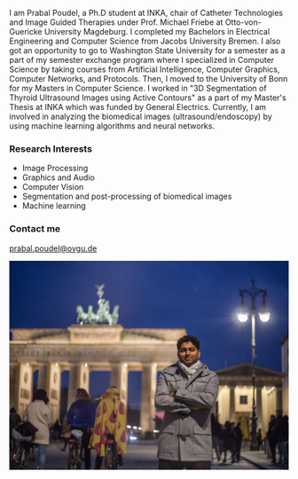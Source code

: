 I am Prabal Poudel, a Ph.D student at INKA, chair of Catheter Technologies and Image Guided Therapies under Prof. Michael Friebe at Otto-von-Guericke University Magdeburg. I completed my Bachelors in Electrical Engineering and Computer Science from Jacobs University Bremen. I also got an opportunity to go to Washington State University for a semester as a part of my semester exchange program where I specialized in Computer Science by taking courses from Artificial Intelligence, Computer Graphics, Computer Networks, and Protocols. Then, I moved to the University of Bonn for my Masters in Computer Science. I worked in "3D Segmentation of Thyroid Ultrasound Images using Active Contours" as a part of my Master's Thesis at INKA which was funded by General Electrics. Currently, I am involved in analyzing the biomedical images (ultrasound/endoscopy) by using machine learning algorithms and neural networks. 

### Research Interests
- Image Processing
- Graphics and Audio
- Computer Vision
- Segmentation and post-processing of biomedical images
- Machine learning

### Contact me

[prabal.poudel@ovgu.de](mailto:prabal.poudel@ovgu.de)

<img src="/images/pp_image.jpg" >


